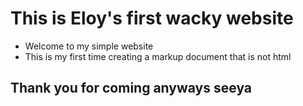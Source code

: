 # This is Eloy's first wacky website
- Welcome to my simple website 
- This is my first time creating a markup document that is not html
## Thank you for coming anyways seeya
